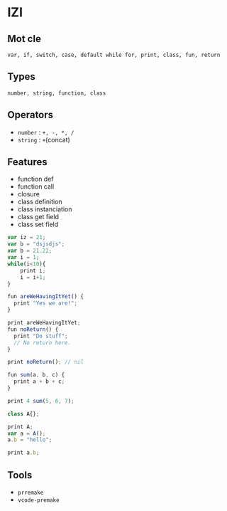 # IZI


## Mot cle 
`var, if, switch, case, default while for, print, class, fun, return`
## Types
`number, string, function, class`
## Operators
- `number` : `+, -, *, /`
- `string` : `+`(concat)


## Features
- function def
- function call
- closure 
- class definition
- class instanciation
- class get field
- class set field
```js
var iz = 21;
var b = "dsjsdjs";
var b = 21.22;
var i = 1;
while(i<10){
    print i;
    i = i+1;
}

fun areWeHavingItYet() {
  print "Yes we are!";
}

print areWeHavingItYet;
fun noReturn() {
  print "Do stuff";
  // No return here.
}

print noReturn(); // nil

fun sum(a, b, c) {
  print a + b + c;
}

print 4 sum(5, 6, 7);

class A{};

print A;
var a = A();
a.b = "hello";

print a.b;
```



## Tools
- `prremake`
- `vcode-premake`